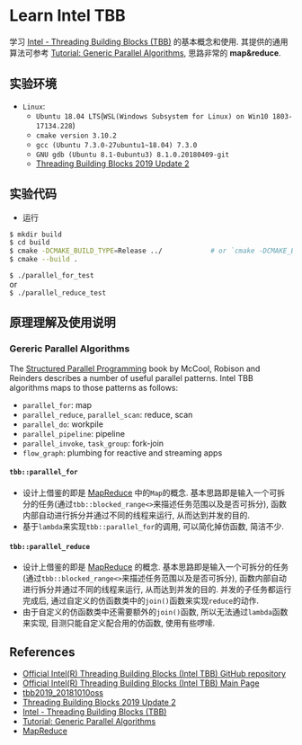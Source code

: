 # Learn Intel TBB
学习 [Intel - Threading Building Blocks (TBB)](https://software.intel.com/en-us/tbb-documentation) 的基本概念和使用. 其提供的通用算法可参考 [Tutorial: Generic Parallel Algorithms](https://www.threadingbuildingblocks.org/tutorial-intel-tbb-generic-parallel-algorithms), 思路非常的 **map&reduce**.       

## 实验环境
- `Linux`:    
    - `Ubuntu 18.04 LTS`(`WSL(Windows Subsystem for Linux) on Win10 1803-17134.228`)    
    - `cmake version 3.10.2`    
    - `gcc (Ubuntu 7.3.0-27ubuntu1~18.04) 7.3.0`    
    - `GNU gdb (Ubuntu 8.1-0ubuntu3) 8.1.0.20180409-git`    
    - [Threading Building Blocks 2019 Update 2](https://github.com/01org/tbb/releases/tag/2019_U2)    

## 实验代码   
- 运行    
```bash
$ mkdir build
$ cd build
$ cmake -DCMAKE_BUILD_TYPE=Release ../            # or `cmake -DCMAKE_BUILD_TYPE=Debug ../`
$ cmake --build .
```

`$ ./parallel_for_test`    
or     
`$ ./parallel_reduce_test`    

## 原理理解及使用说明     
### Gereric Parallel Algorithms
The [Structured Parallel Programming](http://parallelbook.com/) book by McCool, Robison and Reinders describes a number of useful parallel patterns. Intel TBB algorithms maps to those patterns as follows:

- `parallel_for`: map
- `parallel_reduce`, `parallel_scan`: reduce, scan
- `parallel_do`: workpile
- `parallel_pipeline`: pipeline
- `parallel_invoke`, `task_group`: fork-join
- `flow_graph`: plumbing for reactive and streaming apps


#### `tbb::parallel_for`
- 设计上借鉴的即是 [MapReduce](https://en.wikipedia.org/wiki/MapReduce) 中的`Map`的概念. 基本思路即是输入一个可拆分的任务(通过`tbb::blocked_range<>`来描述任务范围以及是否可拆分), 函数内部自动进行拆分并通过不同的线程来运行, 从而达到并发的目的.      
- 基于`lambda`来实现`tbb::parallel_for`的调用, 可以简化掉仿函数, 简洁不少.    

#### `tbb::parallel_reduce`
- 设计上借鉴的即是 [MapReduce](https://en.wikipedia.org/wiki/MapReduce) 的概念. 基本思路即是输入一个可拆分的任务(通过`tbb::blocked_range<>`来描述任务范围以及是否可拆分), 函数内部自动进行拆分并通过不同的线程来运行, 从而达到并发的目的. 并发的子任务都运行完成后, 通过自定义的仿函数类中的`join()`函数来实现`reduce`的动作.       
- 由于自定义的仿函数类中还需要额外的`join()`函数, 所以无法通过`lambda`函数来实现, 目测只能自定义配合用的仿函数, 使用有些啰嗦.     



## References 
- [Official Intel(R) Threading Building Blocks (Intel TBB) GitHub repository](https://github.com/01org/tbb)
- [Official Intel(R) Threading Building Blocks (Intel TBB) Main Page](https://www.threadingbuildingblocks.org/)
- [tbb2019_20181010oss](./modules/tbb2019_20181010oss/README.md)
- [Threading Building Blocks 2019 Update 2](https://github.com/01org/tbb/releases/tag/2019_U2)  
- [Intel - Threading Building Blocks (TBB)](https://software.intel.com/en-us/tbb-documentation) 
- [Tutorial: Generic Parallel Algorithms](https://www.threadingbuildingblocks.org/tutorial-intel-tbb-generic-parallel-algorithms)
- [MapReduce](https://en.wikipedia.org/wiki/MapReduce)